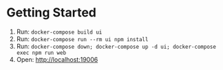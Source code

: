 # Getting Started

1. Run: `docker-compose build ui`
2. Run: `docker-compose run --rm ui npm install`
3. Run: `docker-compose down; docker-compose up -d ui; docker-compose exec npm run web`
4. Open: [http://localhost:19006](http://localhost:19006)
